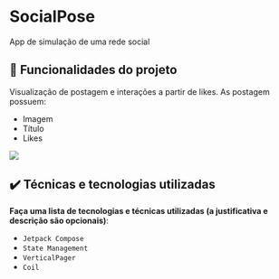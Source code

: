 # SocialPose

App de simulação de uma rede social

## 🔨 Funcionalidades do projeto

Visualização de postagem e interações a partir de likes. As postagem possuem:

- Imagem
- Título
- Likes
  
![](https://github.com/alexfelipe/SocialPose/assets/8989346/0bb06798-f1a0-452d-b72b-8e5e925738d0)

## ✔️ Técnicas e tecnologias utilizadas

**Faça uma lista de tecnologias e técnicas utilizadas (a justificativa e descrição são opcionais)**:

- `Jetpack Compose`
- `State Management`
- `VerticalPager`
- `Coil`
